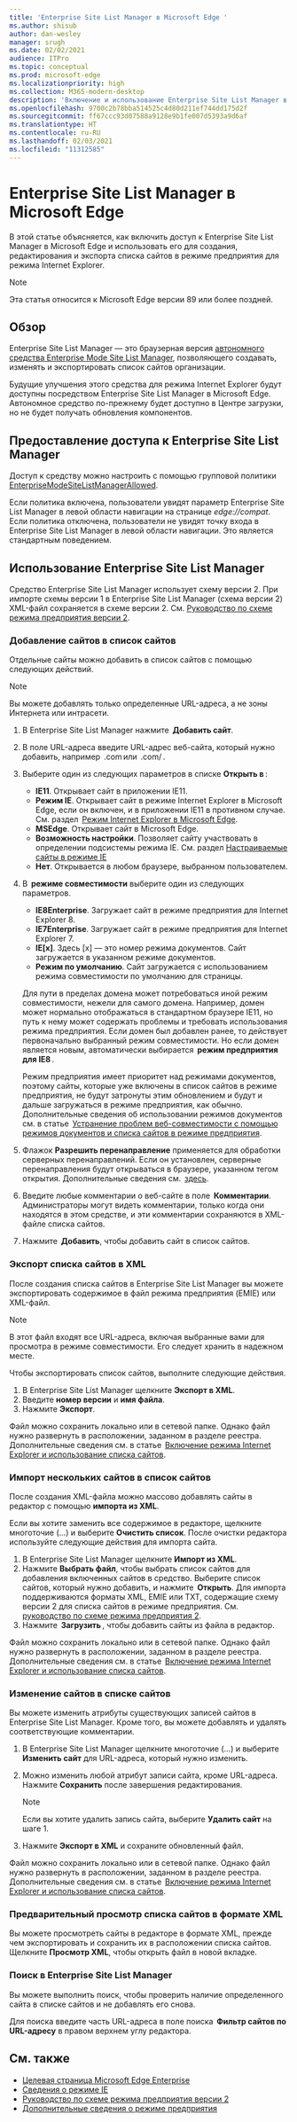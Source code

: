 ```yaml
---
title: 'Enterprise Site List Manager в Microsoft Edge '
ms.author: shisub
author: dan-wesley
manager: srugh
ms.date: 02/02/2021
audience: ITPro
ms.topic: conceptual
ms.prod: microsoft-edge
ms.localizationpriority: high
ms.collection: M365-modern-desktop
description: 'Включение и использование Enterprise Site List Manager в Microsoft Edge '
ms.openlocfilehash: 9700c2b78bba514525c4d80d211ef744dd175d2f
ms.sourcegitcommit: ff67ccc93d07588a9128e9b1fe007d5393a9d6af
ms.translationtype: HT
ms.contentlocale: ru-RU
ms.lasthandoff: 02/03/2021
ms.locfileid: "11312585"
---
```

# Enterprise Site List Manager в Microsoft Edge

В этой статье объясняется, как включить доступ к Enterprise Site List Manager в Microsoft Edge и использовать его для создания, редактирования и экспорта списка сайтов в режиме предприятия для режима Internet Explorer.

> [!NOTE]
> Эта статья относится к Microsoft Edge версии 89 или более поздней. 

## Обзор

Enterprise Site List Manager — это браузерная версия [автономного средства Enterprise Mode Site List Manager](https://www.microsoft.com/download/details.aspx?id=49974), позволяющего создавать, изменять и экспортировать список сайтов организации.

Будущие улучшения этого средства для режима Internet Explorer будут доступны посредством Enterprise Site List Manager в Microsoft Edge. Автономное средство по-прежнему будет доступно в Центре загрузки, но не будет получать обновления компонентов.

## Предоставление доступа к Enterprise Site List Manager

Доступ к средству можно настроить с помощью групповой политики [EnterpriseModeSiteListManagerAllowed](https://docs.microsoft.com/DeployEdge/microsoft-edge-policies#enterprisemodesitelistmanagerallowed).

Если политика включена, пользователи увидят параметр Enterprise Site List Manager в левой области навигации на странице *edge://compat*. Если политика отключена, пользователи не увидят точку входа в Enterprise Site List Manager в левой области навигации. Это является стандартным поведением.

## Использование Enterprise Site List Manager

Средство Enterprise Site List Manager использует схему версии 2. При импорте схемы версии 1 в Enterprise Site List Manager (схема версии 2) XML-файл сохраняется в схеме версии 2. См. [Руководство по схеме режима предприятия версии 2](https://docs.microsoft.com/internet-explorer/ie11-deploy-guide/enterprise-mode-schema-version-2-guidance).

### Добавление сайтов в список сайтов  

Отдельные сайты можно добавить в список сайтов с помощью следующих действий.

> [!NOTE]
> Вы можете добавлять только определенные URL-адреса, а не зоны Интернета или интрасети.

1. В Enterprise Site List Manager нажмите  **Добавить сайт**.
2. В поле URL-адреса введите URL-адрес веб-сайта, который нужно добавить, например  <domain>.com или  <domain>.com/<path> .
3. Выберите один из следующих параметров в списке **Открыть в** :

   - **IE11**. Открывает сайт в приложении IE11.
   - **Режим IE**. Открывает сайт в режиме Internet Explorer в Microsoft Edge, если он включен, и в приложении IE11 в противном случае. См. раздел  [Режим Internet Explorer в Microsoft Edge](https://docs.microsoft.com/deployedge/edge-ie-mode).
   - **MSEdge**. Открывает сайт в Microsoft Edge.
   - **Возможность настройки**. Позволяет сайту участвовать в определении подсистемы режима IE. См. раздел [Настраиваемые сайты в режиме IE](https://docs.microsoft.com/deployedge/edge-learnmore-configurable-sites-ie-mode)
   - **Нет**. Открывается в любом браузере, выбранном пользователем.  

4. В  **режиме совместимости** выберите один из следующих параметров.

   - **IE8Enterprise**. Загружает сайт в режиме предприятия для Internet Explorer 8.
   - **IE7Enterprise**. Загружает сайт в режиме предприятия для Internet Explorer 7.
   - **IE[x]**. Здесь [x] — это номер режима документов. Сайт загружается в указанном режиме документов.
   - **Режим по умолчанию**. Сайт загружается с использованием режима совместимости по умолчанию для страницы.

   Для пути в пределах домена может потребоваться иной режим совместимости, нежели для самого домена. Например, домен может нормально отображаться в стандартном браузере IE11, но путь к нему может содержать проблемы и требовать использования режима предприятия. Если домен был добавлен ранее, то действует первоначально выбранный режим совместимости. Но если домен является новым, автоматически выбирается  **режим предприятия для IE8** .

   Режим предприятия имеет приоритет над режимами документов, поэтому сайты, которые уже включены в список сайтов в режиме предприятия, не будут затронуты этим обновлением и будут и дальше загружаться в режиме предприятия, как обычно. Дополнительные сведения об использовании режимов документов см. в статье  [Устранение проблем веб-совместимости с помощью режимов документов и списка сайтов в режиме предприятия](https://docs.microsoft.com/internet-explorer/ie11-deploy-guide/fix-compat-issues-with-doc-modes-and-enterprise-mode-site-list).

5. Флажок **Разрешить перенаправление** применяется для обработки серверных перенаправлений. Если он установлен, серверные перенаправления будут открываться в браузере, указанном тегом открытия. Дополнительные сведения см.  [здесь](https://docs.microsoft.com/internet-explorer/ie11-deploy-guide/enterprise-mode-schema-version-2-guidance#updated-schema-attributes).
6. Введите любые комментарии о веб-сайте в поле  **Комментарии**. Администраторы могут видеть комментарии, только когда они находятся в этом средстве, и эти комментарии сохраняются в XML-файле списка сайтов.
7. Нажмите  **Добавить**, чтобы добавить сайт в список сайтов.

### Экспорт списка сайтов в XML

После создания списка сайтов в Enterprise Site List Manager вы можете экспортировать содержимое в файл режима предприятия (EMIE) или XML-файл. 

> [!NOTE]
> В этот файл входят все URL-адреса, включая выбранные вами для просмотра в режиме совместимости. Его следует хранить в надежном месте.

Чтобы экспортировать список сайтов, выполните следующие действия.

1. В Enterprise Site List Manager щелкните **Экспорт в XML**.
2. Введите **номер версии** и **имя файла**.
3. Нажмите **Экспорт**.

Файл можно сохранить локально или в сетевой папке. Однако файл нужно развернуть в расположении, заданном в разделе реестра. Дополнительные сведения см. в статье  [Включение режима Internet Explorer и использование списка сайтов](https://docs.microsoft.com/deployedge/edge-ie-mode-policies).

### Импорт нескольких сайтов в список сайтов

После создания XML-файла можно массово добавлять сайты в редактор с помощью **импорта из XML**.

Если вы хотите заменить все содержимое в редакторе, щелкните многоточие (...) и выберите **Очистить список**. После очистки редактора используйте следующие действия для импорта сайта.

1. В Enterprise Site List Manager щелкните **Импорт из XML**. 
2. Нажмите **Выбрать файл**, чтобы выбрать список сайтов для добавления включенных сайтов в средство. Выберите список сайтов, который нужно добавить, и нажмите  **Открыть**. Для импорта поддерживаются форматы XML, EMIE или TXT, содержащие схему версии 2 для списка сайтов в режиме предприятия. См. [руководство по схеме режима предприятия 2](https://docs.microsoft.com/internet-explorer/ie11-deploy-guide/enterprise-mode-schema-version-2-guidance).
3. Нажмите  **Загрузить** , чтобы добавить сайты из файла в редактор.

Файл можно сохранить локально или в сетевой папке. Однако файл нужно развернуть в расположении, заданном в разделе реестра. Дополнительные сведения см. в статье  [Включение режима Internet Explorer и использование списка сайтов](https://docs.microsoft.com/deployedge/edge-ie-mode-policies).

### Изменение сайтов в списке сайтов

 Вы можете изменить атрибуты существующих записей сайтов в Enterprise Site List Manager. Кроме того, вы можете добавлять и удалять соответствующие комментарии.

1. В Enterprise Site List Manager щелкните многоточие (...) и выберите **Изменить сайт** для URL-адреса, который нужно изменить.
2. Можно изменить любой атрибут записи сайта, кроме URL-адреса. Нажмите **Сохранить** после завершения редактирования.

   > [!NOTE]
   > Если вы хотите удалить запись сайта, выберите **Удалить сайт** на шаге 1.

3. Нажмите **Экспорт в XML** и сохраните обновленный файл.

Файл можно сохранить локально или в сетевой папке. Однако файл нужно развернуть в расположении, заданном в разделе реестра. Дополнительные сведения см. в статье  [Включение режима Internet Explorer и использование списка сайтов](https://docs.microsoft.com/deployedge/edge-ie-mode-policies).

### Предварительный просмотр списка сайтов в формате XML

Вы можете просмотреть сайты в редакторе в формате XML, прежде чем экспортировать и сохранить их в расположении списка сайтов. Щелкните **Просмотр XML**, чтобы открыть файл в новой вкладке.

### Поиск в Enterprise Site List Manager

Вы можете выполнить поиск, чтобы проверить наличие определенного сайта в списке сайтов и не добавлять его снова.

Для поиска введите часть URL-адреса в поле поиска  **Фильтр сайтов по URL-адресу** в правом верхнем углу редактора.

## См. также

- [Целевая страница Microsoft Edge Enterprise](https://aka.ms/EdgeEnterprise)
- [Сведения о режиме IE](https://docs.microsoft.com/deployedge/edge-ie-mode)
- [Руководство по схеме режима предприятия версии 2](https://docs.microsoft.com/internet-explorer/ie11-deploy-guide/enterprise-mode-schema-version-2-guidance)
- [Дополнительные сведения о режиме предприятия](https://docs.microsoft.com/internet-explorer/ie11-deploy-guide/enterprise-mode-overview-for-ie11)
